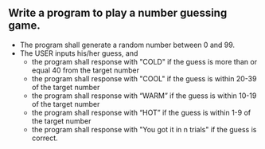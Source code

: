 ## Write a program to play a number guessing game. 

- The program shall generate a random number between 0 and 99. 
- The USER inputs his/her guess, and 
	- the program shall response with "COLD" if the guess is more than or equal 40 from the target number
	- the program shall response with "COOL" if the guess is within 20-39 of the target number
	- the program shall response with “WARM” if the guess is within 10-19 of the target number
	- the program shall response with “HOT” if the guess is within 1-9 of the target number
	- the program shall response with "You got it in n trials" if the guess is correct.

